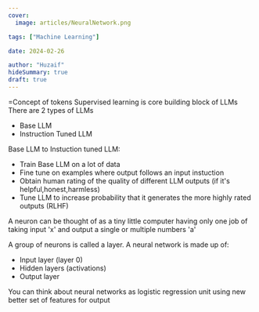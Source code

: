 ```yaml
---
cover:
  image: articles/NeuralNetwork.png

tags: ["Machine Learning"]

date: 2024-02-26

author: "Huzaif"
hideSummary: true
draft: true
---
```

=Concept of tokens
Supervised learning is core building block of LLMs
There are 2 types of LLMs
- Base LLM
- Instruction Tuned LLM

Base LLM to Instuction tuned LLM:
- Train Base LLM on a lot of data 
- Fine tune on examples where output follows an input instuction
- Obtain human rating of the quality of different LLM outputs (if it's helpful,honest,harmless)
- Tune LLM to increase probability that it generates the more highly rated outputs (RLHF)


A neuron can be thought of as a tiny little computer having only one job of taking input 'x' and output a single or multiple numbers 'a' 

A group of neurons is called a layer. A neural network is made up of:
- Input layer (layer 0)
- Hidden layers (activations)
- Output layer

You can think about neural networks as logistic regression unit using new better set of features for output